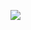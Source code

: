 ![ ](https://upload-images.jianshu.io/upload_images/14371339-9be2305e7c3f4150.png?imageMogr2/auto-orient/strip%7CimageView2/2/w/1240)
